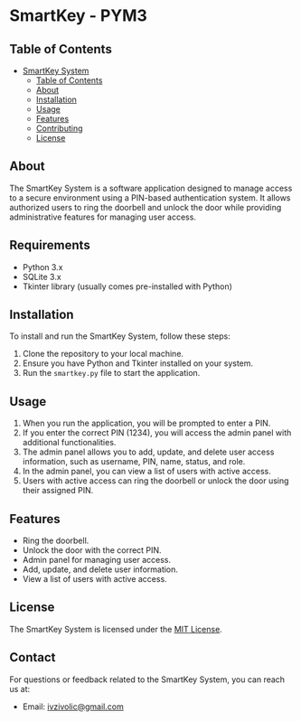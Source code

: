 # SmartKey - PYM3

## Table of Contents

- [SmartKey System](#smartkey-system)
  - [Table of Contents](#table-of-contents)
  - [About](#about)
  - [Installation](#installation)
  - [Usage](#usage)
  - [Features](#features)
  - [Contributing](#contributing)
  - [License](#license)

## About

The SmartKey System is a software application designed to manage access to a secure environment using a PIN-based authentication system. It allows authorized users to ring the doorbell and unlock the door while providing administrative features for managing user access.

## Requirements

- Python 3.x
- SQLite 3.x
- Tkinter library (usually comes pre-installed with Python)

## Installation

To install and run the SmartKey System, follow these steps:

1. Clone the repository to your local machine.
2. Ensure you have Python and Tkinter installed on your system.
3. Run the `smartkey.py` file to start the application.

## Usage

1. When you run the application, you will be prompted to enter a PIN.
2. If you enter the correct PIN (1234), you will access the admin panel with additional functionalities.
3. The admin panel allows you to add, update, and delete user access information, such as username, PIN, name, status, and role.
4. In the admin panel, you can view a list of users with active access.
5. Users with active access can ring the doorbell or unlock the door using their assigned PIN.

## Features

- Ring the doorbell.
- Unlock the door with the correct PIN.
- Admin panel for managing user access.
- Add, update, and delete user information.
- View a list of users with active access.

## License

The SmartKey System is licensed under the [MIT License](LICENSE).

## Contact

For questions or feedback related to the SmartKey System, you can reach us at:

- Email: [ivzivolic@gmail.com](mailto:ivzivolic@gmail.com)
